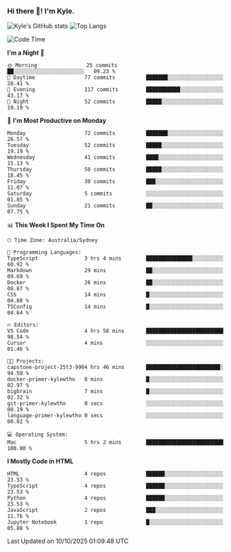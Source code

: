 ### Hi there 👋! I'm Kyle.

<!--
**kylewtho/kylewtho** is a ✨ _special_ ✨ repository because its `README.md` (this file) appears on your GitHub profile.

Here are some ideas to get you started:

- 🔭 I’m currently working on ...
- 🌱 I’m currently learning ...
- 👯 I’m looking to collaborate on ...
- 🤔 I’m looking for help with ...
- 💬 Ask me about ...
- 📫 How to reach me: ...
- 😄 Pronouns: ...
- ⚡ Fun fact: ...
-->
<!--START_SECTION:github-stats-->
![Kyle's GitHub stats](https://github-readme-stats.vercel.app/api?username=kylewtho&show_icons=true&count_private=true&line_height=40)
![Top Langs](https://github-readme-stats.vercel.app/api/top-langs/?username=kylewtho&hide=html)
<!--END_SECTION:github-stats-->

<!--START_SECTION:waka-->
![Code Time](http://img.shields.io/badge/Code%20Time-49%20hrs%2014%20mins-blue)

**I'm a Night 🦉** 

```text
🌞 Morning                25 commits          ██░░░░░░░░░░░░░░░░░░░░░░░   09.23 % 
🌆 Daytime                77 commits          ███████░░░░░░░░░░░░░░░░░░   28.41 % 
🌃 Evening                117 commits         ███████████░░░░░░░░░░░░░░   43.17 % 
🌙 Night                  52 commits          █████░░░░░░░░░░░░░░░░░░░░   19.19 % 
```
📅 **I'm Most Productive on Monday** 

```text
Monday                   72 commits          ███████░░░░░░░░░░░░░░░░░░   26.57 % 
Tuesday                  52 commits          █████░░░░░░░░░░░░░░░░░░░░   19.19 % 
Wednesday                41 commits          ████░░░░░░░░░░░░░░░░░░░░░   15.13 % 
Thursday                 50 commits          █████░░░░░░░░░░░░░░░░░░░░   18.45 % 
Friday                   30 commits          ███░░░░░░░░░░░░░░░░░░░░░░   11.07 % 
Saturday                 5 commits           ░░░░░░░░░░░░░░░░░░░░░░░░░   01.85 % 
Sunday                   21 commits          ██░░░░░░░░░░░░░░░░░░░░░░░   07.75 % 
```


📊 **This Week I Spent My Time On** 

```text
🕑︎ Time Zone: Australia/Sydney

💬 Programming Languages: 
TypeScript               3 hrs 4 mins        ███████████████░░░░░░░░░░   60.92 % 
Markdown                 29 mins             ██░░░░░░░░░░░░░░░░░░░░░░░   09.69 % 
Docker                   26 mins             ██░░░░░░░░░░░░░░░░░░░░░░░   08.87 % 
CSS                      14 mins             █░░░░░░░░░░░░░░░░░░░░░░░░   04.88 % 
TSConfig                 14 mins             █░░░░░░░░░░░░░░░░░░░░░░░░   04.64 % 

🔥 Editors: 
VS Code                  4 hrs 58 mins       █████████████████████████   98.54 % 
Cursor                   4 mins              ░░░░░░░░░░░░░░░░░░░░░░░░░   01.46 % 

🐱‍💻 Projects: 
capstone-project-25t3-9904 hrs 46 mins       ████████████████████████░   94.50 % 
docker-primer-kylewtho   8 mins              █░░░░░░░░░░░░░░░░░░░░░░░░   02.97 % 
bigbrain                 7 mins              █░░░░░░░░░░░░░░░░░░░░░░░░   02.32 % 
git-primer-kylewtho      0 secs              ░░░░░░░░░░░░░░░░░░░░░░░░░   00.19 % 
language-primer-kylewtho 0 secs              ░░░░░░░░░░░░░░░░░░░░░░░░░   00.02 % 

💻 Operating System: 
Mac                      5 hrs 2 mins        █████████████████████████   100.00 % 
```

**I Mostly Code in HTML** 

```text
HTML                     4 repos             ██████░░░░░░░░░░░░░░░░░░░   23.53 % 
TypeScript               4 repos             ██████░░░░░░░░░░░░░░░░░░░   23.53 % 
Python                   4 repos             ██████░░░░░░░░░░░░░░░░░░░   23.53 % 
JavaScript               2 repos             ███░░░░░░░░░░░░░░░░░░░░░░   11.76 % 
Jupyter Notebook         1 repo              █░░░░░░░░░░░░░░░░░░░░░░░░   05.88 % 
```




 Last Updated on 10/10/2025 01:09:48 UTC
<!--END_SECTION:waka-->
